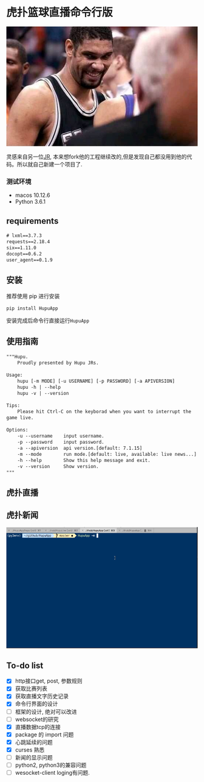 # 虎扑篮球直播命令行版  
![Duncan](images/Duncan.jpg)

灵感来自另一位[JR](https://github.com/chenjiandongx/HupuLive), 本来想fork他的工程继续改的,但是发现自己都没用到他的代码。所以就自己新建一个项目了.

### 测试环境
* macos 10.12.6
* Python 3.6.1 

## requirements

```
# lxml==3.7.3
requests==2.18.4
six==1.11.0
docopt==0.6.2
user_agent==0.1.9
```

## 安装

推荐使用 pip 进行安装
```
pip install HupuApp
```
安装完成后命令行直接运行`HupuApp`

## 使用指南
```shell
"""Hupu.
    Proudly presented by Hupu JRs.

Usage:
    hupu [-m MODE] [-u USERNAME] [-p PASSWORD] [-a APIVERSION]
    hupu -h | --help
    hupu -v | --version

Tips:
    Please hit Ctrl-C on the keyborad when you want to interrupt the game live.

Options:
    -u --username    input username.
    -p --password    input password.
    -a --apiversion  api version.[default: 7.1.15]
    -m --mode        run mode.[default: live, available: live news...]
    -h --help        Show this help message and exit.
    -v --version     Show version.
"""
```

## 虎扑直播


## 虎扑新闻

![hupu_news](images/hupu_news.gif)


## To-do list
* [x] http接口get, post, 参数规则
* [x] 获取比赛列表
* [x] 获取直播文字历史记录
* [x] 命令行界面的设计
* [ ] 框架的设计, 绝对可以改进
* [ ] websocket的研究
* [x] 直播数据tcp的连接
* [x] package 的 import 问题
* [x] 心跳延续的问题
* [x] curses 熟悉
* [ ] 新闻的显示问题
* [ ] python2, python3的兼容问题
* [ ] wesocket-client loging有问题.
